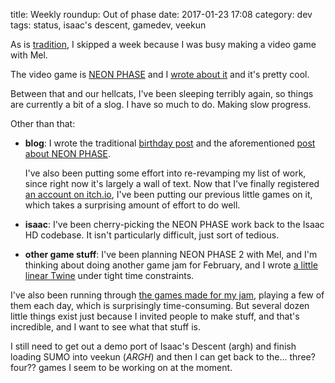 title: Weekly roundup: Out of phase
date: 2017-01-23 17:08
category: dev
tags: status, isaac's descent, gamedev, veekun

As is [tradition]({filename}/dev/2016-05-30-weekly-roundup-triple-monday.markdown), I skipped a week because I was busy making a video game with Mel.

The video game is [NEON PHASE](https://eevee.itch.io/neon-phase) and I [wrote about it]({filename}/2017-01-21-neon-phase.markdown) and it's pretty cool.

Between that and our hellcats, I've been sleeping terribly again, so things are currently a bit of a slog.  I have so much to do.  Making slow progress.

Other than that:

- **blog**: I wrote the traditional [birthday post]({filename}/2017-01-21-eevee-gained-2611-experience-points.markdown) and the aforementioned [post about NEON PHASE]({filename}/2017-01-21-neon-phase.markdown).

    I've also been putting some effort into re-revamping my list of work, since right now it's largely a wall of text.  Now that I've finally registered [an account on itch.io](https://eevee.itch.io/), I've been putting our previous little games on it, which takes a surprising amount of effort to do well.

- **isaac**: I've been cherry-picking the NEON PHASE work back to the Isaac HD codebase.  It isn't particularly difficult, just sort of tedious.

- **other game stuff**: I've been planning NEON PHASE 2 with Mel, and I'm thinking about doing another game jam for February, and I wrote [a little linear Twine](https://eevee.itch.io/watcha-got) under tight time constraints.

I've also been running through [the games made for my jam](https://itch.io/jam/games-made-quick/entries), playing a few of them each day, which is surprisingly time-consuming.  But several dozen little things exist just because I invited people to make stuff, and that's incredible, and I want to see what that stuff is.

I still need to get out a demo port of Isaac's Descent (argh) and finish loading SUMO into veekun (_ARGH_) and then I can get back to the...  three?  four??  games I seem to be working on at the moment.
